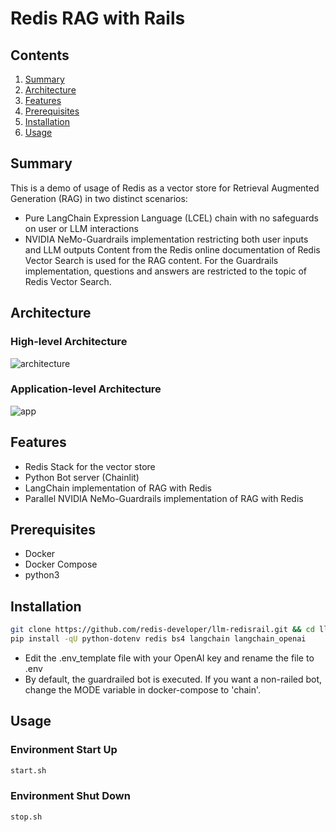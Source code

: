 # Redis RAG with Rails
## Contents
1.  [Summary](#summary)
2.  [Architecture](#architecture)
3.  [Features](#features)
4.  [Prerequisites](#prerequisites)
5.  [Installation](#installation)
6.  [Usage](#usage)

## Summary <a name="summary"></a>
This is a demo of usage of Redis as a vector store for Retrieval Augmented Generation (RAG) in two distinct scenarios:
- Pure LangChain Expression Language (LCEL) chain with no safeguards on user or LLM interactions
- NVIDIA NeMo-Guardrails implementation restricting both user inputs and LLM outputs
Content from the Redis online documentation of Redis Vector Search is used for the RAG content.  For the Guardrails implementation, questions and answers are restricted to the topic of Redis Vector Search.

## Architecture <a name="architecture"></a>
### High-level Architecture

![architecture](https://docs.google.com/drawings/d/e/2PACX-1vTY5N2ZLu7fwy-DuFQ1T8Taf6r-jJOVOsKPlyC6I_dhxH5Y6A2lQsO3LaPYlsIPXmdl5kAfBQlBj3Z8/pub?w=976&h=354)  

### Application-level Architecture

![app](https://docs.google.com/drawings/d/e/2PACX-1vQ7uH_ho38iDeOBd8YRY1ybsVqYV41CxTYs4um6t2ytdSk7kRzKiZn9R-jE8p_0ENc65QVFI4Ta82ui/pub?w=815&h=713)
 
## Features <a name="features"></a>
- Redis Stack for the vector store
- Python Bot server (Chainlit)
- LangChain implementation of RAG with Redis
- Parallel NVIDIA NeMo-Guardrails implementation of RAG with Redis

## Prerequisites <a name="prerequisites"></a>
- Docker
- Docker Compose
- python3

## Installation <a name="installation"></a>
```bash
git clone https://github.com/redis-developer/llm-redisrail.git && cd llm-redisrail
pip install -qU python-dotenv redis bs4 langchain langchain_openai
```
- Edit the .env_template file with your OpenAI key and rename the file to .env
- By default, the guardrailed bot is executed.  If you want a non-railed bot, change the MODE variable in docker-compose to 'chain'.

## Usage <a name="usage"></a>
### Environment Start Up
```bash
start.sh
```

### Environment Shut Down
```bash
stop.sh
```

